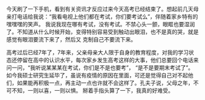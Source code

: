 今天刷了一下手机，看到有关资讯才反应过来今天高考已经结束了。想起前几天母亲打电话给我说：“我看电视上他们都在考试，你们要考试么”，伴随着家乡特有的嘿嘿嘿的笑声。
我说我现在哪有考试，没有考试。不禁心头一颤，眼眶也要湿润了。不知道从什么时候开始，变得特别容易受到触动出眼泪，也不是真的哭，就是感觉有眼泪要流下来了，然后又
克制自己不要流下来。

高考过后已经7年了，7年来，父亲母亲大人限于自身的教育程度，对我的学习状态还停留在高中的认识水平，每次家乡发生高考这样的大事，他们总要回个电话来问一问，“我听说某某某在考试，你们是不是也要考”，
“是不是要期末考试了”。如今我硕士研究生延毕了，虽说有疫情的原因在里面，可还是觉得自己对不起他们，如果能再积极一点，再主动一点也许就不会这样了。孔夫子说，父母之年，不可不知，一则以喜，一则以惧。
掰着手指头算了一下，我真的好难受。
